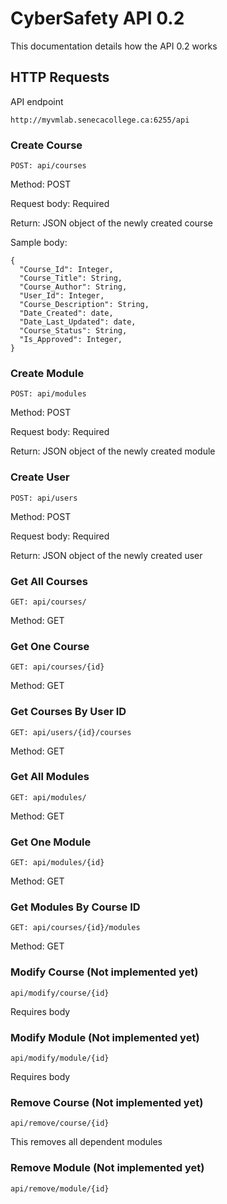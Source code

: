 # CyberSafety API 0.2

This documentation details how the API 0.2 works

## HTTP Requests

API endpoint

```
http://myvmlab.senecacollege.ca:6255/api
```

### Create Course

```
POST: api/courses
```
Method: POST

Request body: Required

Return: JSON object of the newly created course

Sample body:

```
{
  "Course_Id": Integer,
  "Course_Title": String,
  "Course_Author": String,
  "User_Id": Integer,
  "Course_Description": String,
  "Date_Created": date,
  "Date_Last_Updated": date,
  "Course_Status": String,
  "Is_Approved": Integer,
}
```

### Create Module

```
POST: api/modules
```
Method: POST

Request body: Required

Return: JSON object of the newly created module

### Create User

```
POST: api/users
```
Method: POST

Request body: Required

Return: JSON object of the newly created user

### Get All Courses

```
GET: api/courses/
```
Method: GET

### Get One Course

```
GET: api/courses/{id}
```
Method: GET

### Get Courses By User ID

```
GET: api/users/{id}/courses
```
Method: GET


### Get All Modules

```
GET: api/modules/
```
Method: GET

### Get One Module

```
GET: api/modules/{id}
```
Method: GET

### Get Modules By Course ID

```
GET: api/courses/{id}/modules
```
Method: GET

### Modify Course (Not implemented yet)

```
api/modify/course/{id}
```
Requires body

### Modify Module (Not implemented yet)

```
api/modify/module/{id}
```
Requires body

### Remove Course (Not implemented yet)

```
api/remove/course/{id}
```
This removes all dependent modules

### Remove Module (Not implemented yet)

```
api/remove/module/{id}
```
